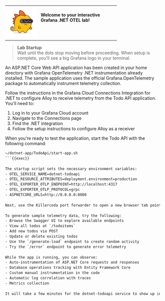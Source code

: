 <table style="border-collapse: collapse; margin-bottom: 8px;">
  <tr>
    <td style="padding: 4px;">
      <img src="./images/grot.png"
           alt="Grot the Grafana Dino"
           style="float: left; max-width: 100px; margin: 0 12px 4px 0;" />
      <span style="display: inline-block; height: 0px;"></span><br />
      <strong>Welcome to your interactive Grafana .NET OTEL lab!</strong>
    </td>
  </tr>
</table>

> **Lab Startup**  
> Wait until the dots stop moving before proceeding. When setup is complete, you'll see a big Grafana logo in your terminal.

An ASP.NET Core Web API application has been created in your home directory with Grafana OpenTelemetry .NET instrumentation already installed. The sample application uses the official Grafana.OpenTelemetry package to automatically instrument telemetry collection.

Follow the instructions in the Grafana Cloud Connections Integration for .NET to configure Alloy to receive telemetry from the Todo API application. You'll need to:

1. Log in to your Grafana Cloud account
2. Navigate to the Connections page
3. Find the .NET integration
4. Follow the setup instructions to configure Alloy as a receiver

When you're ready to test the application, start the Todo API with the following command:

```bash
~/dotnet-app/TodoApi/start-app.sh
```{{exec}}

The startup script sets the necessary environment variables:
- OTEL_SERVICE_NAME=dotnet-todoapi
- OTEL_RESOURCE_ATTRIBUTES=deployment.environment=production
- OTEL_EXPORTER_OTLP_ENDPOINT=http://localhost:4317
- OTEL_EXPORTER_OTLP_PROTOCOL=grpc
- ASPNETCORE_URLS=http://0.0.0.0:8080

Next, use the Killercoda port forwarder to open a new browser tab pointed at 8080, the port that the Todo API runs on. You can interact with the API using the Swagger UI, which is available at the root URL.

To generate sample telemetry data, try the following:
- Browse the Swagger UI to explore available endpoints
- View all todos at `/todoitems`
- Add new todos via POST
- Update or delete existing todos
- Use the `/generate-load` endpoint to create random activity
- Try the `/error` endpoint to generate error telemetry

While the app is running, you can observe:
- Auto-instrumentation of ASP.NET Core requests and responses
- Database operations tracking with Entity Framework Core
- Custom manual instrumentation in the code
- Automatic log correlation with traces
- Metrics collection

It will take a few minutes for the dotnet-todoapi service to show up in Grafana Cloud App Observability. Your instrumented application will start sending traces, metrics, and logs to Grafana Cloud via Alloy for a complete observability solution.
